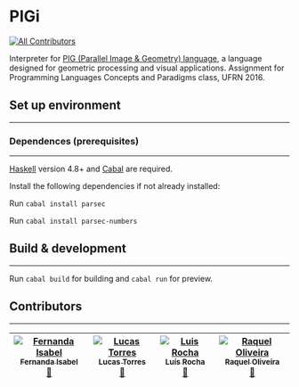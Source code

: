 # PIGi
[![All Contributors](https://img.shields.io/badge/all_contributors-4-orange.svg?style=flat-square)](#contributors)

Interpreter for [PIG (Parallel Image &amp; Geometry) language](https://raquel-oliveira.gitbooks.io/pig/content/), a language designed for geometric processing and visual applications. Assignment for Programming Languages Concepts and Paradigms class, UFRN 2016.

## Set up environment ##
---


### Dependences (prerequisites) ###
---
[Haskell](https://www.haskell.org) version 4.8+ and [Cabal](https://wiki.haskell.org/Cabal-Install) are required. 

Install the following dependencies if not already installed:

Run `cabal install parsec`

Run `cabal install parsec-numbers`

## Build & development ##
---

Run `cabal build` for building and `cabal run` for preview.

## Contributors ##
---

<!-- Contributors table START -->
| [![Fernanda Isabel](https://avatars.githubusercontent.com/feisabel?s=100)<br /><sub>Fernanda Isabel</sub>](https://github.com/feisabel)<br />[👀](https://github.com/luisclaudio26/PIGi/commits?author=feisabel) | [![Lucas Torres](https://avatars.githubusercontent.com/ltrr?s=100)<br /><sub>Lucas Torres</sub>](https://github.com/ltrr)<br />[👀](https://github.com/luisclaudio26/PIGi/commits?author=ltrr)  | [![Luis Rocha](https://avatars.githubusercontent.com/luisclaudio26?s=100)<br /><sub>Luís Rocha</sub>](https://github.com/luisclaudio26)<br />[👀](https://github.com/luisclaudio26/PIGi/commits?author=luisclaudio26) | [![Raquel Oliveira](https://avatars.githubusercontent.com/raquel-oliveira?s=100)<br /><sub>Raquel Oliveira</sub>](http://raquel-oliveira.github.io/cv/CV-Oliveira.html)<br />[👀](https://github.com/luisclaudio26/PIGi/commits?author=raquel-oliveira)
| :---: | :---: | :---: | :---: |


